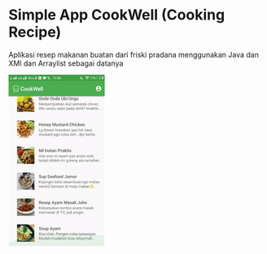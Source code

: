 <H1> Simple App CookWell (Cooking Recipe) </H1>

Aplikasi resep makanan buatan dari friski pradana menggunakan Java dan XMl dan Arraylist sebagai datanya

![Farmers Market Finder Demo](app.gif)
